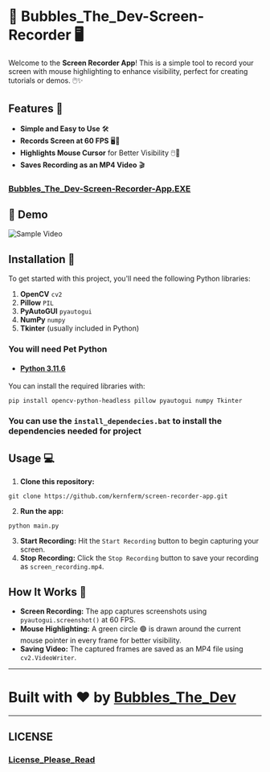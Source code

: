 # 🎥 Bubbles_The_Dev-Screen-Recorder 🖥️

Welcome to the **Screen Recorder App**! This is a simple tool to record your screen with mouse highlighting to enhance visibility, perfect for creating tutorials or demos. 🖱️✨

## Features 🚀

- **Simple and Easy to Use** 🛠️
- **Records Screen at 60 FPS** 🖥️💨
- **Highlights Mouse Cursor** for Better Visibility 🖱️👀
- **Saves Recording as an MP4 Video** 🎬

### [Bubbles_The_Dev-Screen-Recorder-App.EXE](https://github.com/KernFerm/screen-recorder-app/releases/tag/recorder)

## 🚀 Demo

![Sample Video](https://github.com/KernFerm/screen-recorder-app/blob/main/Sample_Video/screen_recording.gif)

## Installation 🔧

To get started with this project, you'll need the following Python libraries:

1. **OpenCV** `cv2`
2. **Pillow** `PIL`
3. **PyAutoGUI** `pyautogui`
4. **NumPy** `numpy`
5. **Tkinter** (usually included in Python)

### You will need Pet Python 

- #### [Python 3.11.6](https://github.com/KernFerm/Py3.11.6installer)

You can install the required libraries with:

```
pip install opencv-python-headless pillow pyautogui numpy Tkinter
```

### You can use the `install_dependecies.bat` to install the dependencies needed for project

## Usage 💻

1. **Clone this repository:**
```
git clone https://github.com/kernferm/screen-recorder-app.git
```

2. **Run the app:**

```
python main.py
```

3. **Start Recording:** Hit the `Start Recording` button to begin capturing your screen.
4. **Stop Recording:** Click the `Stop Recording` button to save your recording as `screen_recording.mp4`.

## How It Works 🧐

- **Screen Recording:** The app captures screenshots using `pyautogui.screenshot()` at 60 FPS.
- **Mouse Highlighting:** A green circle 🟢 is drawn around the current mouse pointer in every frame for better visibility.
- **Saving Video:** The captured frames are saved as an MP4 file using `cv2.VideoWriter`.

-------
# Built with ❤️ by [Bubbles_The_Dev](https://github.com/kernferm)
-------
## LICENSE
### [License_Please_Read](https://github.com/KernFerm/screen-recorder-app/blob/main/LICENSE)
